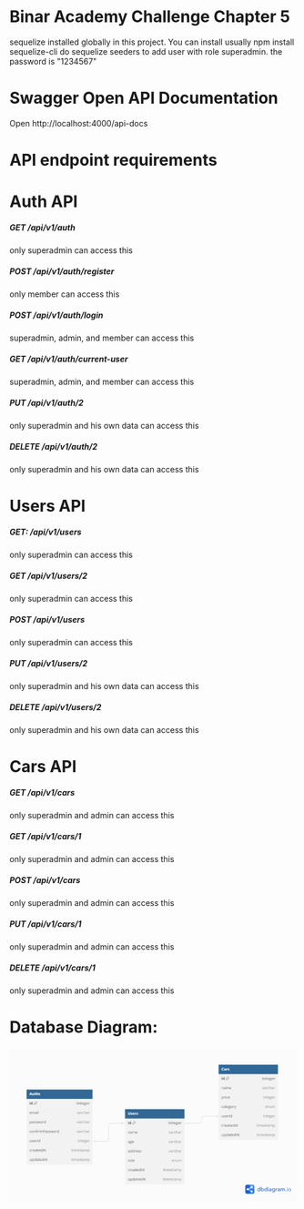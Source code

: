# Binar Academy Challenge Chapter 5

sequelize installed globally in this project. You can install usually npm install sequelize-cli
do sequelize seeders to add user with role superadmin. the password is "1234567"

# Swagger Open API Documentation

Open http://localhost:4000/api-docs

# API endpoint requirements

# Auth API

##### GET /api/v1/auth

only superadmin can access this

##### POST /api/v1/auth/register

only member can access this

##### POST /api/v1/auth/login

superadmin, admin, and member can access this

##### GET /api/v1/auth/current-user

superadmin, admin, and member can access this

##### PUT /api/v1/auth/2

only superadmin and his own data can access this

##### DELETE /api/v1/auth/2

only superadmin and his own data can access this

# Users API

##### GET: /api/v1/users

only superadmin can access this

##### GET /api/v1/users/2

only superadmin can access this

##### POST /api/v1/users

only superadmin can access this

##### PUT /api/v1/users/2

only superadmin and his own data can access this

##### DELETE /api/v1/users/2

only superadmin and his own data can access this

# Cars API

##### GET /api/v1/cars

only superadmin and admin can access this

##### GET /api/v1/cars/1

only superadmin and admin can access this

##### POST /api/v1/cars

only superadmin and admin can access this

##### PUT /api/v1/cars/1

only superadmin and admin can access this

##### DELETE /api/v1/cars/1

only superadmin and admin can access this

# Database Diagram:

![diagram](./dbdiagram.png)
